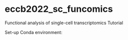 # eccb2022_sc_funcomics
Functional analysis of single-cell transcriptomics Tutorial

Set-up Conda environment:

